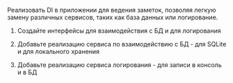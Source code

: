 Реализовать DI в приложении для ведения заметок, позволяя легкую замену различных сервисов, таких как база данных или логирование.

1. Создайте интерфейсы для взаимодействия с БД и для логирования

2. Добавьте реализацию сервиса по взаимодействию с БД - для SQLite и для локального хранения

3. Добавьте реализацию сервиса логирования - для записи в консоль и в БД